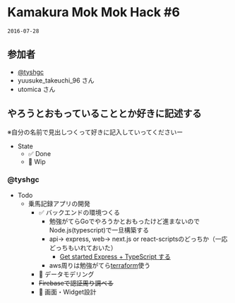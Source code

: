 # Kamakura Mok Mok Hack #6

`2016-07-28`

## 参加者

- [@tyshgc](http://twitter.com/tyshgc)
- yuusuke_takeuchi_96 さん
- utomica さん

## やろうとおもっていることとか好きに記述する
※自分の名前で見出しつくって好きに記入していってくださいー

- State
  - ✅ Done
  - 🚧 Wip

### @tyshgc

- Todo
  - 乗馬記録アプリの開発
    - ✅ バックエンドの環境つくる
      - 勉強がてらGoでやろうかとおもったけど進まないのでNode.js(typescript)で一旦構築する
      - api-> express, web-> next.js or react-scriptsのどっちか（一応どっちもいれておいた）
        - [Get started Express + TypeScript する](https://qiita.com/IgnorantCoder/items/c9b79dbab8c1a34b769f)
      - aws周りは勉強がてら[terraform](https://www.terraform.io/docs/providers/aws/index.html)使う
    - 🚧 データモデリング
    - ~~Firebaseで認証周り調べる~~
    - 🚧 画面・Widget設計
